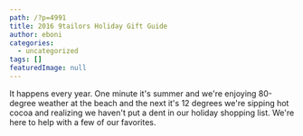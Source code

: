 ```yaml
---
path: /?p=4991
title: 2016 9tailors Holiday Gift Guide
author: eboni
categories: 
  - uncategorized
tags: []
featuredImage: null
---
```

It happens every year. One minute it's summer and we're enjoying 80-degree weather at the beach and the next it's 12 degrees we're sipping hot cocoa and realizing we haven't put a dent in our holiday shopping list. We're here to help with a few of our favorites.